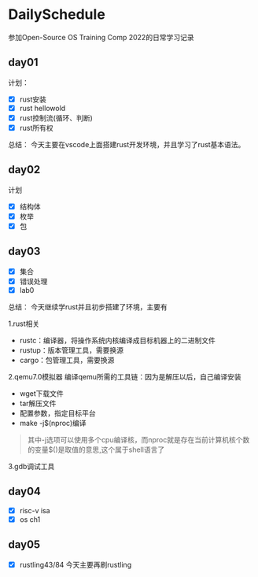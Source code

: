 # DailySchedule
参加Open-Source OS Training Comp 2022的日常学习记录
## day01
计划：
- [x] rust安装
- [x] rust hellowold
- [x] rust控制流(循环、判断)
- [x] rust所有权 

总结：
今天主要在vscode上面搭建rust开发环境，并且学习了rust基本语法。
## day02
计划
- [x] 结构体
- [x] 枚举
- [x] 包
## day03
- [x] 集合
- [x] 错误处理
- [x] lab0

总结：
今天继续学rust并且初步搭建了环境，主要有

1.rust相关
+ rustc：编译器，将操作系统内核编译成目标机器上的二进制文件
+ rustup：版本管理工具，需要换源
+ cargo：包管理工具，需要换源
  
2.qemu7.0模拟器
编译qemu所需的工具链：因为是解压以后，自己编译安装
+ wget下载文件
+ tar解压文件
+ 配置参数，指定目标平台
+ make -j$(nproc)编译
>其中-j选项可以使用多个cpu编译核，而nproc就是存在当前计算机核个数的变量$()是取值的意思,这个属于shell语言了

3.gdb调试工具
## day04
- [x] risc-v isa
- [x] os ch1
## day05
- [x] rustling43/84
今天主要再刷rustling